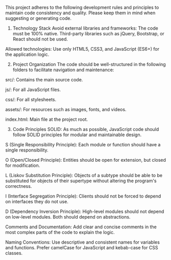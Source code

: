 This project adheres to the following development rules and principles to maintain code consistency and quality. Please keep them in mind when suggesting or generating code.

1. Technology Stack
Avoid external libraries and frameworks: The code must be 100% native. Third-party libraries such as jQuery, Bootstrap, or React should not be used.

Allowed technologies: Use only HTML5, CSS3, and JavaScript (ES6+) for the application logic.

2. Project Organization
The code should be well-structured in the following folders to facilitate navigation and maintenance:

src/: Contains the main source code.

js/: For all JavaScript files.

css/: For all stylesheets.

assets/: For resources such as images, fonts, and videos.

index.html: Main file at the project root.

3. Code Principles
SOLID: As much as possible, JavaScript code should follow SOLID principles for modular and maintainable design.

S (Single Responsibility Principle): Each module or function should have a single responsibility.

O (Open/Closed Principle): Entities should be open for extension, but closed for modification.

L (Liskov Substitution Principle): Objects of a subtype should be able to be substituted for objects of their supertype without altering the program's correctness.

I (Interface Segregation Principle): Clients should not be forced to depend on interfaces they do not use.

D (Dependency Inversion Principle): High-level modules should not depend on low-level modules. Both should depend on abstractions.

Comments and Documentation: Add clear and concise comments in the most complex parts of the code to explain the logic.

Naming Conventions: Use descriptive and consistent names for variables and functions. Prefer camelCase for JavaScript and kebab-case for CSS classes.

